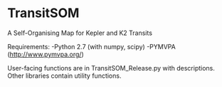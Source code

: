 # TransitSOM
A Self-Organising Map for Kepler and K2 Transits

Requirements:
-Python 2.7 (with numpy, scipy)
-PYMVPA (http://www.pymvpa.org/)

User-facing functions are in TransitSOM_Release.py with descriptions. Other libraries contain utility functions.

